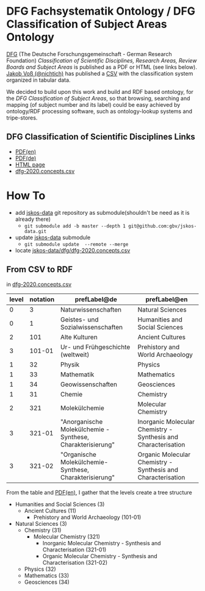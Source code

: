# DFG Fachsystematik Ontology / DFG Classification of Subject Areas Ontology

[DFG](https://www.dfg.de/en) (The Deutsche Forschungsgemeinschaft - German Research Foundation) *Classification of Scientific Disciplines, Research Areas, Review Boards and Subject Areas* is published as a PDF or HTML (see links below). 
[Jakob Voß (@nichtich)](https://github.com/nichtich) has published a [CSV](https://github.com/gbv/jskos-data/blob/master/dfg/dfg-2020.concepts.csv) with the classification system organized in tabular data.

We decided to build upon this work and build and RDF based ontology, for the *DFG Classification of Subject Areas*, so that browsing, searching and mapping (of subject number and its label) could be easy achieved by ontology/RDF processing software, such as ontology-lookup systems and tripe-stores.

## DFG Classification of Scientific Disciplines Links
* [PDF(en)](https://www.dfg.de/download/pdf/dfg_im_profil/gremien/fachkollegien/amtsperiode_2020_2024/fachsystematik_2020-2024_en_grafik.pdf)
* [PDF(de)](https://www.dfg.de/download/pdf/dfg_im_profil/gremien/fachkollegien/amtsperiode_2020_2024/fachsystematik_2020-2024_de_grafik.pdf)
* [HTML page](https://www.dfg.de/en/dfg_profile/statutory_bodies/review_boards/subject_areas/index.jsp)
* [dfg-2020.concepts.csv](https://github.com/gbv/jskos-data/blob/master/dfg/dfg-2020.concepts.csv)


# How To
* add [jskos-data](https://github.com/gbv/jskos-data) git repository as submodule(shouldn't be need as it is already there)
    * `git submodule add -b master --depth 1 git@github.com:gbv/jskos-data.git`
* update [jskos-data](https://github.com/gbv/jskos-data) submodule
    * `git submodule update  --remote --merge` 
* locate [jskos-data/dfg/dfg-2020.concepts.csv](./jskos-data/dfg/dfg-2020.concepts.csv)

## From CSV to RDF
in [dfg-2020.concepts.csv](https://github.com/gbv/jskos-data/blob/master/dfg/dfg-2020.concepts.csv)


| level | notation | prefLabel@de | prefLabel@en |
|-------|----------|--------------|--------------| 
|0|3|Naturwissenschaften|Natural Sciences|
|0|1|Geistes- und Sozialwissenschaften|Humanities and Social Sciences|
|2|101|Alte Kulturen|Ancient Cultures|
|3|101-01|Ur- und Frühgeschichte (weltweit)|Prehistory and World Archaeology|
|1|32|Physik|Physics|
|1|33|Mathematik|Mathematics|
|1|34|Geowissenschaften|Geosciences|
|1|31|Chemie|Chemistry|
|2|321|Molekülchemie|Molecular Chemistry|
|3|321-01|"Anorganische Molekülchemie - Synthese, Charakterisierung"|Inorganic Molecular Chemistry - Synthesis and Characterisation|
|3|321-02|"Organische Molekülchemie- Synthese, Charakterisierung"|Organic Molecular Chemistry - Synthesis and Characterisation|

From the table and [PDF(en)](https://www.dfg.de/download/pdf/dfg_im_profil/gremien/fachkollegien/amtsperiode_2020_2024/fachsystematik_2020-2024_en_grafik.pdf), I gather that the levels create a tree structure

* Humanities and Social Sciences (3)
    * Ancient Cultures (11)
        * Prehistory and World Archaeology (101-01)
* Natural Sciences (3)
    * Chemistry (31)
        * Molecular Chemistry (321)
            * Inorganic Molecular Chemistry - Synthesis and Characterisation (321-01)
            * Organic Molecular Chemistry - Synthesis and Characterisation (321-02)
    * Physics (32)
    * Mathematics (33)
    * Geosciences (34)

       

